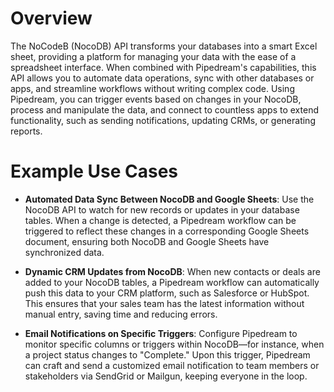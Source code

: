 # Overview

The NoCodeB (NocoDB) API transforms your databases into a smart Excel sheet, providing a platform for managing your data with the ease of a spreadsheet interface. When combined with Pipedream's capabilities, this API allows you to automate data operations, sync with other databases or apps, and streamline workflows without writing complex code. Using Pipedream, you can trigger events based on changes in your NocoDB, process and manipulate the data, and connect to countless apps to extend functionality, such as sending notifications, updating CRMs, or generating reports.

# Example Use Cases

- **Automated Data Sync Between NocoDB and Google Sheets**: Use the NocoDB API to watch for new records or updates in your database tables. When a change is detected, a Pipedream workflow can be triggered to reflect these changes in a corresponding Google Sheets document, ensuring both NocoDB and Google Sheets have synchronized data.

- **Dynamic CRM Updates from NocoDB**: When new contacts or deals are added to your NocoDB tables, a Pipedream workflow can automatically push this data to your CRM platform, such as Salesforce or HubSpot. This ensures that your sales team has the latest information without manual entry, saving time and reducing errors.

- **Email Notifications on Specific Triggers**: Configure Pipedream to monitor specific columns or triggers within NocoDB—for instance, when a project status changes to "Complete." Upon this trigger, Pipedream can craft and send a customized email notification to team members or stakeholders via SendGrid or Mailgun, keeping everyone in the loop.
